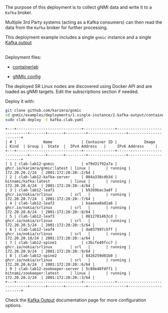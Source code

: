 The purpose of this deployment is to collect gNMI data and write it to a `Kafka` broker.

Multiple 3rd Party systems (acting as a Kafka consumers) can then read the data from the `Kafka` broker for further processing.

This deployment example includes a single `gnmic` instance and a single [Kafka output](../../../user_guide/outputs/kafka_output.md)

<div class="mxgraph" style="max-width:100%;border:1px solid transparent;margin:0 auto; display:block;" data-mxgraph="{&quot;page&quot;:1,&quot;zoom&quot;:1.4,&quot;highlight&quot;:&quot;#0000ff&quot;,&quot;nav&quot;:true,&quot;check-visible-state&quot;:true,&quot;resize&quot;:true,&quot;url&quot;:&quot;https://raw.githubusercontent.com/karimra/gnmic/diagrams/diagrams/clab_deployments.drawio&quot;}"></div>

<script type="text/javascript" src="https://cdn.jsdelivr.net/gh/hellt/drawio-js@main/embed2.js?&fetch=https%3A%2F%2Fraw.githubusercontent.com%2Fkarimra%2Fgnmic%2Fdiagrams%2Fclab_deployments.drawio" async></script>

Deployment files:

- [containerlab](https://github.com/karimra/gnmic/blob/master/examples/deployments/1.single-instance/2.kafka-output/containerlab/kafka.clab.yaml)

- [gNMIc config](https://github.com/karimra/gnmic/blob/master/examples/deployments/1.single-instance/2.kafka-output/containerlab/gnmic.yaml)

The deployed SR Linux nodes are discovered using Docker API and are loaded as gNMI targets.
Edit the subscriptions section if needed.

Deploy it with:

```bash
git clone github.com/karimra/gnmic
cd gnmic/examples/deployments/1.single-instance/2.kafka-output/containerlab
sudo clab deploy -t kafka.clab.yaml
```

```text
+---+-----------------------------+--------------+------------------------------+-------+-------+---------+-----------------+----------------------+
| # |            Name             | Container ID |            Image             | Kind  | Group |  State  |  IPv4 Address   |     IPv6 Address     |
+---+-----------------------------+--------------+------------------------------+-------+-------+---------+-----------------+----------------------+
| 1 | clab-lab12-gnmic            | e79d31f92a7a | ghcr.io/karimra/gnmic:latest | linux |       | running | 172.20.20.2/24  | 2001:172:20:20::2/64 |
| 2 | clab-lab12-kafka-server     | 004a338cdb3d | bitnami/kafka:latest         | linux |       | running | 172.20.20.4/24  | 2001:172:20:20::4/64 |
| 3 | clab-lab12-leaf1            | b9269bac3adf | ghcr.io/nokia/srlinux        | srl   |       | running | 172.20.20.7/24  | 2001:172:20:20::7/64 |
| 4 | clab-lab12-leaf2            | baaeea0ad1a6 | ghcr.io/nokia/srlinux        | srl   |       | running | 172.20.20.8/24  | 2001:172:20:20::8/64 |
| 5 | clab-lab12-leaf3            | 08127014b3cd | ghcr.io/nokia/srlinux        | srl   |       | running | 172.20.20.5/24  | 2001:172:20:20::5/64 |
| 6 | clab-lab12-leaf4            | da037997c5ff | ghcr.io/nokia/srlinux        | srl   |       | running | 172.20.20.10/24 | 2001:172:20:20::a/64 |
| 7 | clab-lab12-spine1           | c3bcfe40fcc7 | ghcr.io/nokia/srlinux        | srl   |       | running | 172.20.20.9/24  | 2001:172:20:20::9/64 |
| 8 | clab-lab12-spine2           | 842b259d01b0 | ghcr.io/nokia/srlinux        | srl   |       | running | 172.20.20.6/24  | 2001:172:20:20::6/64 |
| 9 | clab-lab12-zookeeper-server | 5c89e48fdff1 | bitnami/zookeeper:latest     | linux |       | running | 172.20.20.3/24  | 2001:172:20:20::3/64 |
+---+-----------------------------+--------------+------------------------------+-------+-------+---------+-----------------+----------------------+
```

Check the [Kafka Output](../../../user_guide/outputs/kafka_output.md) documentation page for more configuration options.
